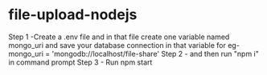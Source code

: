 # file-upload-nodejs
Step 1 -Create a .env file and in that file create one variable named mongo_uri and save your database connection in that variable 
for eg- mongo_uri = 'mongodb://localhost/file-share'
Step 2 - and then run "npm i" in command prompt
Step 3 - Run npm start
